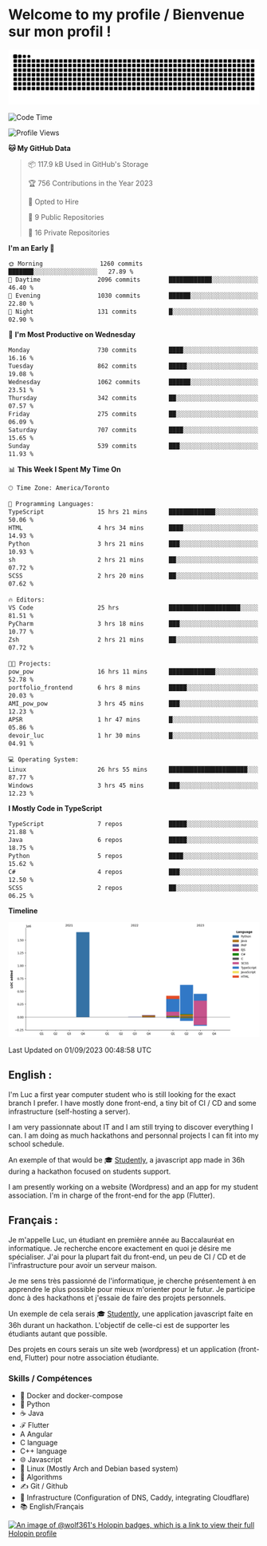 # Welcome to my profile / Bienvenue sur mon profil !

![snake gif](https://github.com/wolf-361/wolf-361/blob/output/github-contribution-grid-snake.svg)

<!--START_SECTION:waka-->
![Code Time](http://img.shields.io/badge/Code%20Time-321%20hrs%2023%20mins-blue)

![Profile Views](http://img.shields.io/badge/Profile%20Views-0-blue)

**🐱 My GitHub Data** 

> 📦 117.9 kB Used in GitHub's Storage 
 > 
> 🏆 756 Contributions in the Year 2023
 > 
> 💼 Opted to Hire
 > 
> 📜 9 Public Repositories 
 > 
> 🔑 16 Private Repositories 
 > 
**I'm an Early 🐤** 

```text
🌞 Morning                1260 commits        ███████░░░░░░░░░░░░░░░░░░   27.89 % 
🌆 Daytime                2096 commits        ████████████░░░░░░░░░░░░░   46.40 % 
🌃 Evening                1030 commits        ██████░░░░░░░░░░░░░░░░░░░   22.80 % 
🌙 Night                  131 commits         █░░░░░░░░░░░░░░░░░░░░░░░░   02.90 % 
```
📅 **I'm Most Productive on Wednesday** 

```text
Monday                   730 commits         ████░░░░░░░░░░░░░░░░░░░░░   16.16 % 
Tuesday                  862 commits         █████░░░░░░░░░░░░░░░░░░░░   19.08 % 
Wednesday                1062 commits        ██████░░░░░░░░░░░░░░░░░░░   23.51 % 
Thursday                 342 commits         ██░░░░░░░░░░░░░░░░░░░░░░░   07.57 % 
Friday                   275 commits         ██░░░░░░░░░░░░░░░░░░░░░░░   06.09 % 
Saturday                 707 commits         ████░░░░░░░░░░░░░░░░░░░░░   15.65 % 
Sunday                   539 commits         ███░░░░░░░░░░░░░░░░░░░░░░   11.93 % 
```


📊 **This Week I Spent My Time On** 

```text
🕑︎ Time Zone: America/Toronto

💬 Programming Languages: 
TypeScript               15 hrs 21 mins      █████████████░░░░░░░░░░░░   50.06 % 
HTML                     4 hrs 34 mins       ████░░░░░░░░░░░░░░░░░░░░░   14.93 % 
Python                   3 hrs 21 mins       ███░░░░░░░░░░░░░░░░░░░░░░   10.93 % 
sh                       2 hrs 21 mins       ██░░░░░░░░░░░░░░░░░░░░░░░   07.72 % 
SCSS                     2 hrs 20 mins       ██░░░░░░░░░░░░░░░░░░░░░░░   07.62 % 

🔥 Editors: 
VS Code                  25 hrs              ████████████████████░░░░░   81.51 % 
PyCharm                  3 hrs 18 mins       ███░░░░░░░░░░░░░░░░░░░░░░   10.77 % 
Zsh                      2 hrs 21 mins       ██░░░░░░░░░░░░░░░░░░░░░░░   07.72 % 

🐱‍💻 Projects: 
pow_pow                  16 hrs 11 mins      █████████████░░░░░░░░░░░░   52.78 % 
portfolio_frontend       6 hrs 8 mins        █████░░░░░░░░░░░░░░░░░░░░   20.03 % 
AMI_pow_pow              3 hrs 45 mins       ███░░░░░░░░░░░░░░░░░░░░░░   12.23 % 
APSR                     1 hr 47 mins        █░░░░░░░░░░░░░░░░░░░░░░░░   05.86 % 
devoir_luc               1 hr 30 mins        █░░░░░░░░░░░░░░░░░░░░░░░░   04.91 % 

💻 Operating System: 
Linux                    26 hrs 55 mins      ██████████████████████░░░   87.77 % 
Windows                  3 hrs 45 mins       ███░░░░░░░░░░░░░░░░░░░░░░   12.23 % 
```

**I Mostly Code in TypeScript** 

```text
TypeScript               7 repos             █████░░░░░░░░░░░░░░░░░░░░   21.88 % 
Java                     6 repos             █████░░░░░░░░░░░░░░░░░░░░   18.75 % 
Python                   5 repos             ████░░░░░░░░░░░░░░░░░░░░░   15.62 % 
C#                       4 repos             ███░░░░░░░░░░░░░░░░░░░░░░   12.50 % 
SCSS                     2 repos             ██░░░░░░░░░░░░░░░░░░░░░░░   06.25 % 
```



**Timeline**

![Lines of Code chart](https://raw.githubusercontent.com/wolf-361/wolf-361/main/assets/bar_graph.png)


 Last Updated on 01/09/2023 00:48:58 UTC
<!--END_SECTION:waka-->

## English : 

I'm Luc a first year computer student who is still looking for the exact branch I prefer. I have mostly done front-end, a tiny bit of CI / CD and some infrastructure (self-hosting a server).

I am very passionnate about IT and I am still trying to discover everything I can. I am doing as much hackathons and personnal projects I can fit into my school schedule.

An exemple of that would be 🎓 [Studently](https://github.com/wolf-361/Studently-CodeJam12), a javascript app made in 36h during a hackathon focused on students support.

I am presently working on a website (Wordpress) and an app for my student association. I'm in charge of the front-end for the app (Flutter).

## Français :

Je m'appelle Luc, un étudiant en première année au Baccalauréat en informatique. Je recherche encore exactement en quoi je désire me spécialiser. J'ai pour la plupart fait du front-end, un peu de CI / CD et de l'infrastructure pour avoir un serveur maison.

Je me sens très passionné de l'informatique, je cherche présentement à en apprendre le plus possible pour mieux m'orienter pour le futur. Je participe donc à des hackathons et j'essaie de faire des projets personnels.

Un exemple de cela serais 🎓 [Studently](https://github.com/wolf-361/Studently-CodeJam12), une application javascript faite en 36h durant un hackathon. L'objectif de celle-ci est de supporter les étudiants autant que possible.

Des projets en cours serais un site web (wordpress) et un application (front-end, Flutter) pour notre association étudiante.

###  Skills / Compétences

* 🐋 Docker and docker-compose
* 🐍 Python
* ☕ Java
* ℱ Flutter
* A Angular
* C language
* C++ language
* 🌐 Javascript
* 🐧 Linux (Mostly Arch and Debian based system)
* 🧩 Algorithms
* ✍️ Git / Github
* 📜 Infrastructure (Configuration of DNS, Caddy, integrating Cloudflare)
* 📚 English/Français

[![An image of @wolf361's Holopin badges, which is a link to view their full Holopin profile](https://holopin.me/wolf361)](https://holopin.io/@wolf361)


